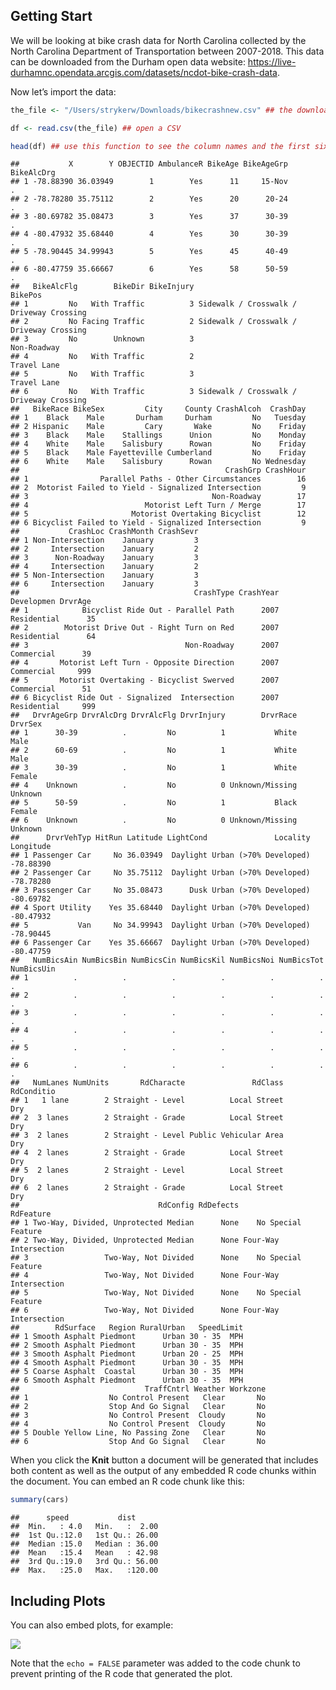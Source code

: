 Getting Start
-------------

We will be looking at bike crash data for North Carolina collected by
the North Carolina Department of Transportation between 2007-2018. This
data can be downloaded from the Durham open data website:
<a href="https://live-durhamnc.opendata.arcgis.com/datasets/ncdot-bike-crash-data" class="uri">https://live-durhamnc.opendata.arcgis.com/datasets/ncdot-bike-crash-data</a>.

Now let’s import the data:

``` r
the_file <- "/Users/strykerw/Downloads/bikecrashnew.csv" ## the downloaded file should say NCDOT_Bike_Crash_Data. I changed the file name for personal purposes, but you should import according to how you saved it on your computer. Just make sure the file is CSV format

df <- read.csv(the_file) ## open a CSV

head(df) ## use this function to see the column names and the first six rows of the data.frame (df) we opened
```

    ##           X        Y OBJECTID AmbulanceR BikeAge BikeAgeGrp BikeAlcDrg
    ## 1 -78.88390 36.03949        1        Yes      11     15-Nov          .
    ## 2 -78.78280 35.75112        2        Yes      20      20-24          .
    ## 3 -80.69782 35.08473        3        Yes      37      30-39          .
    ## 4 -80.47932 35.68440        4        Yes      30      30-39          .
    ## 5 -78.90445 34.99943        5        Yes      45      40-49          .
    ## 6 -80.47759 35.66667        6        Yes      58      50-59          .
    ##   BikeAlcFlg        BikeDir BikeInjury                                  BikePos
    ## 1         No   With Traffic          3 Sidewalk / Crosswalk / Driveway Crossing
    ## 2         No Facing Traffic          2 Sidewalk / Crosswalk / Driveway Crossing
    ## 3         No        Unknown          3                              Non-Roadway
    ## 4         No   With Traffic          2                              Travel Lane
    ## 5         No   With Traffic          3                              Travel Lane
    ## 6         No   With Traffic          3 Sidewalk / Crosswalk / Driveway Crossing
    ##   BikeRace BikeSex         City     County CrashAlcoh  CrashDay
    ## 1    Black    Male       Durham     Durham         No   Tuesday
    ## 2 Hispanic    Male         Cary       Wake         No    Friday
    ## 3    Black    Male    Stallings      Union         No    Monday
    ## 4    White    Male    Salisbury      Rowan         No    Friday
    ## 5    Black    Male Fayetteville Cumberland         No    Friday
    ## 6    White    Male    Salisbury      Rowan         No Wednesday
    ##                                              CrashGrp CrashHour
    ## 1                Parallel Paths - Other Circumstances        16
    ## 2  Motorist Failed to Yield - Signalized Intersection         9
    ## 3                                         Non-Roadway        17
    ## 4                          Motorist Left Turn / Merge        17
    ## 5                       Motorist Overtaking Bicyclist        12
    ## 6 Bicyclist Failed to Yield - Signalized Intersection         9
    ##           CrashLoc CrashMonth CrashSevr
    ## 1 Non-Intersection    January         3
    ## 2     Intersection    January         2
    ## 3      Non-Roadway    January         3
    ## 4     Intersection    January         2
    ## 5 Non-Intersection    January         3
    ## 6     Intersection    January         3
    ##                                       CrashType CrashYear  Developmen DrvrAge
    ## 1            Bicyclist Ride Out - Parallel Path      2007 Residential      35
    ## 2        Motorist Drive Out - Right Turn on Red      2007 Residential      64
    ## 3                                   Non-Roadway      2007  Commercial      39
    ## 4       Motorist Left Turn - Opposite Direction      2007  Commercial     999
    ## 5       Motorist Overtaking - Bicyclist Swerved      2007  Commercial      51
    ## 6 Bicyclist Ride Out - Signalized  Intersection      2007 Residential     999
    ##   DrvrAgeGrp DrvrAlcDrg DrvrAlcFlg DrvrInjury        DrvrRace DrvrSex
    ## 1      30-39          .         No          1           White    Male
    ## 2      60-69          .         No          1           White    Male
    ## 3      30-39          .         No          1           White  Female
    ## 4    Unknown          .         No          0 Unknown/Missing Unknown
    ## 5      50-59          .         No          1           Black  Female
    ## 6    Unknown          .         No          0 Unknown/Missing Unknown
    ##      DrvrVehTyp HitRun Latitude LightCond               Locality Longitude
    ## 1 Passenger Car     No 36.03949  Daylight Urban (>70% Developed) -78.88390
    ## 2 Passenger Car     No 35.75112  Daylight Urban (>70% Developed) -78.78280
    ## 3 Passenger Car     No 35.08473      Dusk Urban (>70% Developed) -80.69782
    ## 4 Sport Utility    Yes 35.68440  Daylight Urban (>70% Developed) -80.47932
    ## 5           Van     No 34.99943  Daylight Urban (>70% Developed) -78.90445
    ## 6 Passenger Car    Yes 35.66667  Daylight Urban (>70% Developed) -80.47759
    ##   NumBicsAin NumBicsBin NumBicsCin NumBicsKil NumBicsNoi NumBicsTot NumBicsUin
    ## 1          .          .          .          .          .          .          .
    ## 2          .          .          .          .          .          .          .
    ## 3          .          .          .          .          .          .          .
    ## 4          .          .          .          .          .          .          .
    ## 5          .          .          .          .          .          .          .
    ## 6          .          .          .          .          .          .          .
    ##   NumLanes NumUnits       RdCharacte               RdClass RdConditio
    ## 1   1 lane        2 Straight - Level          Local Street        Dry
    ## 2  3 lanes        2 Straight - Grade          Local Street        Dry
    ## 3  2 lanes        2 Straight - Level Public Vehicular Area        Dry
    ## 4  2 lanes        2 Straight - Grade          Local Street        Dry
    ## 5  2 lanes        2 Straight - Level          Local Street        Dry
    ## 6  2 lanes        2 Straight - Grade          Local Street        Dry
    ##                               RdConfig RdDefects             RdFeature
    ## 1 Two-Way, Divided, Unprotected Median      None    No Special Feature
    ## 2 Two-Way, Divided, Unprotected Median      None Four-Way Intersection
    ## 3                 Two-Way, Not Divided      None    No Special Feature
    ## 4                 Two-Way, Not Divided      None Four-Way Intersection
    ## 5                 Two-Way, Not Divided      None    No Special Feature
    ## 6                 Two-Way, Not Divided      None Four-Way Intersection
    ##        RdSurface   Region RuralUrban   SpeedLimit
    ## 1 Smooth Asphalt Piedmont      Urban 30 - 35  MPH
    ## 2 Smooth Asphalt Piedmont      Urban 30 - 35  MPH
    ## 3 Smooth Asphalt Piedmont      Urban 20 - 25  MPH
    ## 4 Smooth Asphalt Piedmont      Urban 30 - 35  MPH
    ## 5 Coarse Asphalt  Coastal      Urban 30 - 35  MPH
    ## 6 Smooth Asphalt Piedmont      Urban 30 - 35  MPH
    ##                            TraffCntrl Weather Workzone
    ## 1                  No Control Present   Clear       No
    ## 2                  Stop And Go Signal   Clear       No
    ## 3                  No Control Present  Cloudy       No
    ## 4                  No Control Present  Cloudy       No
    ## 5 Double Yellow Line, No Passing Zone   Clear       No
    ## 6                  Stop And Go Signal   Clear       No

When you click the **Knit** button a document will be generated that
includes both content as well as the output of any embedded R code
chunks within the document. You can embed an R code chunk like this:

``` r
summary(cars)
```

    ##      speed           dist       
    ##  Min.   : 4.0   Min.   :  2.00  
    ##  1st Qu.:12.0   1st Qu.: 26.00  
    ##  Median :15.0   Median : 36.00  
    ##  Mean   :15.4   Mean   : 42.98  
    ##  3rd Qu.:19.0   3rd Qu.: 56.00  
    ##  Max.   :25.0   Max.   :120.00

Including Plots
---------------

You can also embed plots, for example:

![](testcrash_files/figure-markdown_github/pressure-1.png)

Note that the `echo = FALSE` parameter was added to the code chunk to
prevent printing of the R code that generated the plot.
